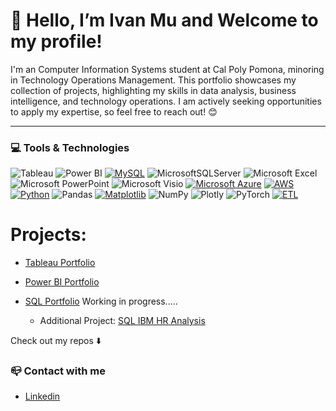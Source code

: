 
# 👋 Hello, I’m Ivan Mu and Welcome to my profile! 

I'm an Computer Information Systems student at Cal Poly Pomona, minoring in Technology Operations Management. This portfolio showcases my collection of projects, highlighting my skills in data analysis, business intelligence, and technology operations. I am actively seeking opportunities to apply my expertise, so feel free to reach out! 😊

---

### 💻 Tools & Technologies 
![Tableau](https://img.shields.io/badge/-Tableau-E97627?style=flat&logo=Tableau&logoColor=white")
![Power BI](https://img.shields.io/badge/Power_BI-D83B01?logo=Power_BI&logoColor=white)
[![MySQL](https://img.shields.io/badge/MySQL-4479A1?logo=mysql&logoColor=fff)](#)
![MicrosoftSQLServer](https://img.shields.io/badge/Microsoft%20SQL%20Sever-CC2927?logo=microsoft%20sql%20server&logoColor=white)
![Microsoft Excel](https://img.shields.io/badge/Microsoft_Excel-217346?logo=microsoft-excel&logoColor=white)
![Microsoft PowerPoint](https://img.shields.io/badge/Microsoft_PowerPoint-B7472A?logo=microsoft-powerpoint&logoColor=white)
![Microsoft Visio ](https://img.shields.io/badge/Microsoft_Visio-3955A3?logo=microsoft-visio&logoColor=white)
[![Microsoft Azure](https://custom-icon-badges.demolab.com/badge/Microsoft%20Azure-0089D6?logo=msazure&logoColor=white)](#)
[![AWS](https://img.shields.io/badge/AWS-%23FF9900.svg?logo=amazon-web-services&logoColor=white)](#)
[![Python](https://img.shields.io/badge/Python-3776AB?logo=python&logoColor=fff)](#)
![Pandas](https://img.shields.io/badge/pandas-%23150458.svg?logo=pandas&logoColor=white)
[![Matplotlib](https://custom-icon-badges.demolab.com/badge/Matplotlib-71D291?logo=matplotlib&logoColor=fff)](#)
![NumPy](https://img.shields.io/badge/numpy-%23013243.svg?logo=numpy&logoColor=white)
![Plotly](https://img.shields.io/badge/Plotly-%233F4F75.svg?logo=plotly&logoColor=white)
![PyTorch](https://img.shields.io/badge/PyTorch-%23EE4C2C.svg?logo=PyTorch&logoColor=white)
[![ETL](https://custom-icon-badges.demolab.com/badge/ETL-9370DB?logo=etl-logo&logoColor=fff)](#)

#

# Projects: 

* [Tableau Portfolio](https://github.com/ivanmu-1/Tableau-Portfolio)

* [Power BI Portfolio](https://github.com/ivanmu-1/PowerBI-Portfolio)

* [SQL Portfolio](https://github.com/ivanmu-1/SQL-Portfolio) Working in progress..... 
  - Additional Project: [SQL IBM HR Analysis](https://github.com/ivanmu-1/IBM-HR-Analysis)


Check out my repos ⬇️




### 📪 Contact with me
* [Linkedin](https://www.linkedin.com/feed/)





